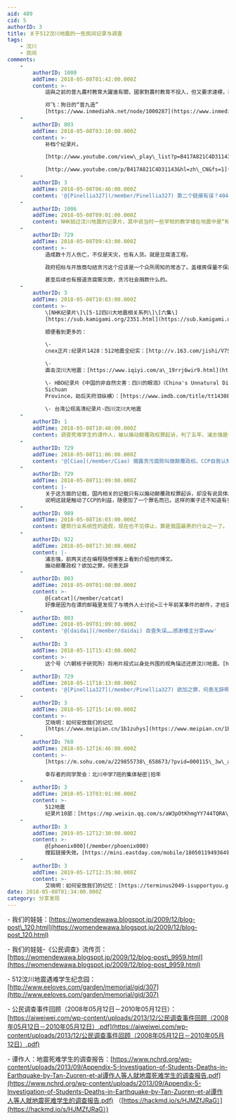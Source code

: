 ```yaml
---
aid: 489
cid: 5
authorID: 3
title: 关于512汶川地震的一些民间记录与调查
tags:
    - 汶川
    - 民间
comments:
    -
        authorID: 1000
        addTime: 2018-05-08T01:42:00.000Z
        content: >-
            這與之前的普九農村教育大躍進有關，國家對農村教育不投入，但又要求達標，導致了這麼多的豆腐渣工程。  

            邓飞：狗日的“普九造”
            [https://www.inmediahk.net/node/1000287](https://www.inmediahk.net/node/1000287)
    -
        authorID: 803
        addTime: 2018-05-08T03:10:00.000Z
        content: >-
            补档个纪录片。  

            [http://www.youtube.com/view\_play\_list?p=B417A821C4D31143](https://www.youtube.com/view_play_list?p=B417A821C4D31143)  

            [http://www.youtube.com/p/B417A821C4D31143&hl=zh\_CN&fs=1](https://www.youtube.com/p/B417A821C4D31143&hl=zh_CN&fs=1)
    -
        authorID: 3
        addTime: 2018-05-08T06:46:00.000Z
        content: '@[Pinellia327](/member/Pinellia327) 第二个链接有误？404 的。'
    -
        authorID: 1006
        addTime: 2018-05-08T09:01:00.000Z
        content: NHK拍过汶川地震的记录片，其中说当时一些学校的教学楼在地震中是“粉碎性倒塌”，也就是质量严重不合格。
    -
        authorID: 729
        addTime: 2018-05-08T09:43:00.000Z
        content: >-
            造成数十万人伤亡，不仅是天灾，也有人货。就是豆腐渣工程。  

            政府招标与开放商勾结贪污这个应该是一个众所周知的常态了。盖楼房保量不保质。汶川地震的重灾区就是居民楼，医院，学校。贪腐，偷工减料所带来的人祸。  

            甚至后续也有报道贪腐赈灾款，贪污社会捐款什么的。
    -
        authorID: 3
        addTime: 2018-05-08T10:03:00.000Z
        content: >-
            \[NHK纪录片\]\[5·12四川大地震相关系列\]\[六集\]
            [https://sub.kamigami.org/2351.html](https://sub.kamigami.org/2351.html)  

            顺便看到更多的：  

            \-
            cnex正片:纪录片1428：512地震全纪实：[http://v.163.com/jishi/V7SBTU3SS/V81VOE58A.html](http://v.163.com/jishi/V7SBTU3SS/V81VOE58A.html)  

            \-
            直击汶川大地震：[https://www.iqiyi.com/a\_19rrj6wir9.html](https://www.iqiyi.com/a_19rrj6wir9.html)  

            \- HBO纪录片《中国的非自然灾害：四川的眼泪》（China's Unnatural Disaster: The Tears of
            Sichuan
            Province，劫后天府泪纵横）：[https://www.imdb.com/title/tt1430809/](https://www.imdb.com/title/tt1430809/)  

            \- 台湾公视高清纪录片-四川汶川大地震
    -
        authorID: 1
        addTime: 2018-05-08T10:48:00.000Z
        content: 调查死难学生的谭作人，被以煽动颠覆政权罪起诉，判了五年，浦志强是律师。
    -
        authorID: 729
        addTime: 2018-05-08T11:06:00.000Z
        content: '@[Ciao](/member/Ciao) 揭露贪污腐败叫做颠覆政权。CCP自我认知很高'
    -
        authorID: 729
        addTime: 2018-05-08T11:09:00.000Z
        content: |-
            关于这方面的记载，国内相关的记载只有以煽动颠覆政权罪起诉，却没有说具体是什么行为导致。  
            说明这就是触动了CCP的利益，随便加了一个罪名而已。这样的案子还不知道有多少
    -
        authorID: 989
        addTime: 2018-05-08T16:03:00.000Z
        content: 建筑行业系统性的造假，现在也不见停止，算是我国最黑的行业之一了。
    -
        authorID: 922
        addTime: 2018-05-08T17:30:00.000Z
        content: |-
            浦志强，前两天还在编程随想博客上看到介绍他的博文。  
            煽动颠覆政权？欲加之罪，何患无辞
    -
        authorID: 803
        addTime: 2018-05-09T01:08:00.000Z
        content: >-
            @[catcat](/member/catcat)
            好像是因为在谭的邮箱里发现了与境外人士讨论≈三十年前某事件的邮件，才给定了这个罪名。名义上这两件事看起来各自独立没啥关系，实际上emmm
    -
        authorID: 803
        addTime: 2018-05-09T01:09:00.000Z
        content: '@[daidai](/member/daidai) 自查失误……感谢楼主分享www'
    -
        authorID: 3
        addTime: 2018-05-11T15:43:00.000Z
        content: >-
            这个号（六朝核子研究所）将用片段式以身处外围的视角描述还原汶川地震。[https://mp.weixin.qq.com/s/JA2eOAWoZFznVW4kZo5nnA](https://mp.weixin.qq.com/s/JA2eOAWoZFznVW4kZo5nnA)
    -
        authorID: 729
        addTime: 2018-05-11T18:13:00.000Z
        content: '@[Pinellia327](/member/Pinellia327) 欲加之罪，何患无辞啊。'
    -
        authorID: 3
        addTime: 2018-05-12T15:14:00.000Z
        content: >-
            艾晓明：如何安放我们的记忆
            [https://www.meipian.cn/1b1zuhys](https://www.meipian.cn/1b1zuhys)
    -
        authorID: 760
        addTime: 2018-05-12T16:46:00.000Z
        content: >-
            [https://m.sohu.com/a/229855738\_658673/?pvid=000115\_3w\_a&from=timeline](https://m.sohu.com/a/229855738_658673/?pvid=000115_3w_a&from=timeline)  

            幸存者的同学聚会：北川中学7班的集体秘密|拾年
    -
        authorID: 3
        addTime: 2018-05-13T03:01:00.000Z
        content: >-
            512地震
            纪录片10部：[https://mp.weixin.qq.com/s/aW3pOtKhmgYY744TQRA\_lw](https://mp.weixin.qq.com/s/aW3pOtKhmgYY744TQRA_lw)
    -
        authorID: 3
        addTime: 2019-05-12T12:30:00.000Z
        content: >-
            @[phoenix000](/member/phoenix000)
            搜狐链接失效。[https://mini.eastday.com/mobile/180501194936493.html](https://mini.eastday.com/mobile/180501194936493.html)
    -
        authorID: 3
        addTime: 2019-05-12T12:35:00.000Z
        content: >-
            艾晓明：如何安放我们的记忆：[https://terminus2049-isupportyou.github.io/Terminus/archive/2018/05/12/ai-xiao-ming.html](https://terminus2049-isupportyou.github.io/Terminus/archive/2018/05/12/ai-xiao-ming.html)
date: 2018-05-08T01:34:00.000Z
category: 分享发现
---
```


\- 我们的娃娃：[https://womendewawa.blogspot.jp/2009/12/blog-post\_120.html](https://womendewawa.blogspot.jp/2009/12/blog-post_120.html)

\- 我们的娃娃-《公民调查》流传页：[https://womendewawa.blogspot.jp/2009/12/blog-post\_9959.html](https://womendewawa.blogspot.jp/2009/12/blog-post_9959.html)

\- 512汶川地震遇难学生纪念园：[http://www.eeloves.com/garden/memorial/gid/307](http://www.eeloves.com/garden/memorial/gid/307)

\- 公民调查事件回顾（2008年05月12日－2010年05月12日）：[https://aiweiwei.com/wp-content/uploads/2013/12/公民调查事件回顾（2008年05月12日－2010年05月12日）.pdf](https://aiweiwei.com/wp-content/uploads/2013/12/公民调查事件回顾（2008年05月12日－2010年05月12日）.pdf)

\- 谭作人：地震死难学生的调查报告：[https://www.nchrd.org/wp-content/uploads/2013/09/Appendix-5-Investigation-of-Students-Deaths-in-Earthquake-by-Tan-Zuoren-et-al谭作人等人就地震死难学生的调查报告.pdf](https://www.nchrd.org/wp-content/uploads/2013/09/Appendix-5-Investigation-of-Students-Deaths-in-Earthquake-by-Tan-Zuoren-et-al谭作人等人就地震死难学生的调查报告.pdf) （[https://hackmd.io/s/HJMZfJRaG）](https://hackmd.io/s/HJMZfJRaG）)
